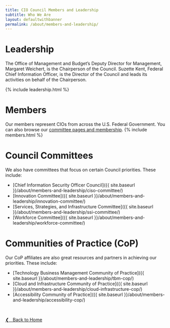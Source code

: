 ```yaml
---
title: CIO Council Members and Leadership
subtitle: Who We Are
layout: defaultwithbanner
permalink: /about/members-and-leadership/
---
```

# Leadership
The Office of Management and Budget’s Deputy Director for Management, Margaret Weichert, is the Chairperson of the Council. Suzette Kent, Federal Chief Information Officer, is the Director of the Council and leads its activities on behalf of the Chairperson.  

{% include leadership.html %}

# Members
Our members represent CIOs from across the U.S. Federal Government. You can also browse our [committee pages and membership](#council-committees).
{% include members.html %}

# Council Committees
We also have committees that focus on certain Council priorities. These include:
* [Chief Information Security Officer Council]({{ site.baseurl }}/about/members-and-leadership/ciso-committee/)
* [Innovation Committee]({{ site.baseurl }}/about/members-and-leadership/innovation-committee/)
* [Services, Strategies, and Infrastructure Committee]({{ site.baseurl }}/about/members-and-leadership/ssi-committee/)
* [Workforce Committee]({{ site.baseurl }}/about/members-and-leadership/workforce-committee/)

# Communities of Practice (CoP)
Our CoP affiliates are also great resources and partners in achieving our priorities. These include:
* [Technology Business Management Community of Practice]({{ site.baseurl }}/about/members-and-leadership/tbm-cop/)
* [Cloud and Infrastructure Community of Practice]({{ site.baseurl }}/about/members-and-leadership/cloud-infrastructure-cop/)
* [Accessibility Community of Practice]({{ site.baseurl }}/about/members-and-leadership/accessibility-cop/)

&nbsp;

<a href="{{site.baseurl}}">&#10094; &nbsp; Back to Home</a><br>
